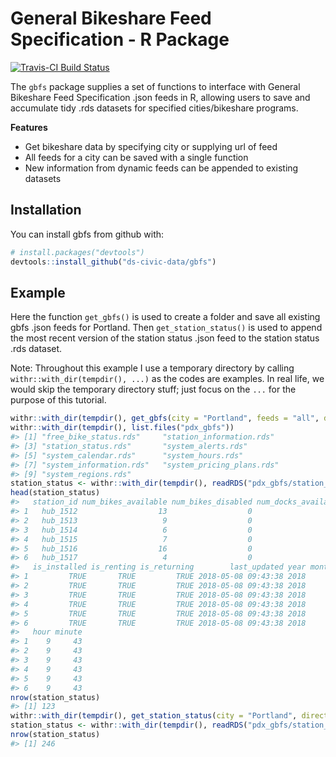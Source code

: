 
General Bikeshare Feed Specification - R Package
================================================

[![Travis-CI Build Status](https://travis-ci.org/ds-civic-data/gbfs.svg?branch=master)](https://travis-ci.org/ds-civic-data/gbfs)

The `gbfs` package supplies a set of functions to interface with General Bikeshare Feed Specification .json feeds in R, allowing users to save and accumulate tidy .rds datasets for specified cities/bikeshare programs.

**Features**

-   Get bikeshare data by specifying city or supplying url of feed
-   All feeds for a city can be saved with a single function
-   New information from dynamic feeds can be appended to existing datasets

Installation
------------

You can install gbfs from github with:

``` r
# install.packages("devtools")
devtools::install_github("ds-civic-data/gbfs")
```

Example
-------

Here the function `get_gbfs()` is used to create a folder and save all existing gbfs .json feeds for Portland. Then `get_station_status()` is used to append the most recent version of the station status .json feed to the station status .rds dataset.

Note: Throughout this example I use a temporary directory by calling `withr::with_dir(tempdir(), ...)` as the codes are examples. In real life, we would skip the temporary directory stuff; just focus on the `...` for the purpose of this tutorial.

``` r
withr::with_dir(tempdir(), get_gbfs(city = "Portland", feeds = "all", directory = "pdx_gbfs"))
withr::with_dir(tempdir(), list.files("pdx_gbfs"))
#> [1] "free_bike_status.rds"     "station_information.rds" 
#> [3] "station_status.rds"       "system_alerts.rds"       
#> [5] "system_calendar.rds"      "system_hours.rds"        
#> [7] "system_information.rds"   "system_pricing_plans.rds"
#> [9] "system_regions.rds"
station_status <- withr::with_dir(tempdir(), readRDS("pdx_gbfs/station_status.rds"))
head(station_status)
#>   station_id num_bikes_available num_bikes_disabled num_docks_available
#> 1   hub_1512                  13                  0                   4
#> 2   hub_1513                   9                  0                   9
#> 3   hub_1514                   6                  0                  12
#> 4   hub_1515                   7                  0                  10
#> 5   hub_1516                  16                  0                   0
#> 6   hub_1517                   4                  0                  10
#>   is_installed is_renting is_returning        last_updated year month day
#> 1         TRUE       TRUE         TRUE 2018-05-08 09:43:38 2018     5   8
#> 2         TRUE       TRUE         TRUE 2018-05-08 09:43:38 2018     5   8
#> 3         TRUE       TRUE         TRUE 2018-05-08 09:43:38 2018     5   8
#> 4         TRUE       TRUE         TRUE 2018-05-08 09:43:38 2018     5   8
#> 5         TRUE       TRUE         TRUE 2018-05-08 09:43:38 2018     5   8
#> 6         TRUE       TRUE         TRUE 2018-05-08 09:43:38 2018     5   8
#>   hour minute
#> 1    9     43
#> 2    9     43
#> 3    9     43
#> 4    9     43
#> 5    9     43
#> 6    9     43
nrow(station_status)
#> [1] 123
withr::with_dir(tempdir(), get_station_status(city = "Portland", directory = "pdx_gbfs", file = "station_status.rds"))
station_status <- withr::with_dir(tempdir(), readRDS("pdx_gbfs/station_status.rds"))
nrow(station_status)
#> [1] 246
```
